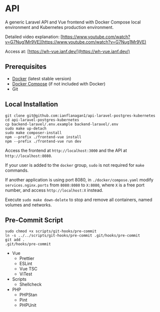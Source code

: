 # API

A generic Laravel API and Vue frontend with Docker Compose local environment and Kubernetes production environment.

Detailed video explanation: [https://www.youtube.com/watch?v=G7Nug1Mr9VE](https://www.youtube.com/watch?v=G7Nug1Mr9VE)

Access at: [https://wh-vue.ianf.dev/](https://wh-vue.ianf.dev/)

## Prerequisites

- [Docker](https://docs.docker.com/get-docker/) (latest stable version)
- [Docker Compose](https://docs.docker.com/compose/install/) (if not included with Docker)
- Git

## Local Installation

```
git clone git@github.com:ianflanagan1/api-laravel-postgres-kubernetes
cd api-laravel-postgres-kubernetes
cp backend-laravel/.env.example backend-laravel/.env
sudo make up-detach
sudo make composer-install
npm --prefix ./frontend-vue install
npm --prefix ./frontend-vue run dev
```
Access the frontend at `http://localhost:3000` and the API at `http://localhost:8080`.

If your user is added to the `docker` group, `sudo` is not required for `make` commands.

If another application is using port 8080, in `./docker/compose.yaml` modify `services.nginx.ports` from `8080:8080` to `X:8080`, where `X` is a free port number, and access `http://localhost:X` instead.

Execute `sudo make down-delete` to stop and remove all containers, named volumes and networks.

## Pre-Commit Script

```
sudo chmod +x scripts/git-hooks/pre-commit
ln -s ../../scripts/git-hooks/pre-commit .git/hooks/pre-commit
git add .
.git/hooks/pre-commit
```
- Vue
  - Prettier
  - ESLint
  - Vue TSC
  - ViTest
- Scripts
  - Shellcheck
- PHP
  - PHPStan
  - Pint
  - PHPUnit
